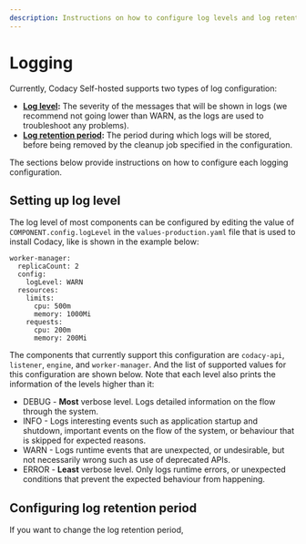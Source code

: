 ```yaml
---
description: Instructions on how to configure log levels and log retention periods for your Codacy Self-hosted instance.
---
```


# Logging

Currently, Codacy Self-hosted supports two types of log configuration:

-   **[Log level](#setting-up-log-levels):** The severity of the messages that will be shown in logs (we recommend not going lower than WARN, as the logs are used to troubleshoot any problems).
-   **[Log retention period](#configuring-log-retention-period):** The period during which logs will be stored, before being removed by the cleanup job specified in the configuration.

The sections below provide instructions on how to configure each logging configuration.

## Setting up log level

The log level of most components can be configured by editing the value of `COMPONENT.config.logLevel` in the `values-production.yaml` file that is used to install Codacy, like is shown in the example below:
```
worker-manager:
  replicaCount: 2
  config:
    logLevel: WARN
  resources:
    limits:
      cpu: 500m
      memory: 1000Mi
    requests:
      cpu: 200m
      memory: 200Mi
```
The components that currently support this configuration are `codacy-api`, `listener`, `engine`, and `worker-manager`.
And the list of supported values for this configuration are shown below. Note that each level also prints the information of the levels higher than it:
* DEBUG - **Most** verbose level. Logs detailed information on the flow through the system.
* INFO - Logs interesting events such as application startup and shutdown, important events on the flow of the system, or behaviour that is skipped for expected reasons.
* WARN - Logs runtime events that are unexpected, or undesirable, but not necessarily wrong such as use of deprecated APIs.
* ERROR - **Least** verbose level. Only logs runtime errors, or unexpected conditions that prevent the expected behaviour from happening.

## Configuring log retention period

If you want to change the log retention period,
